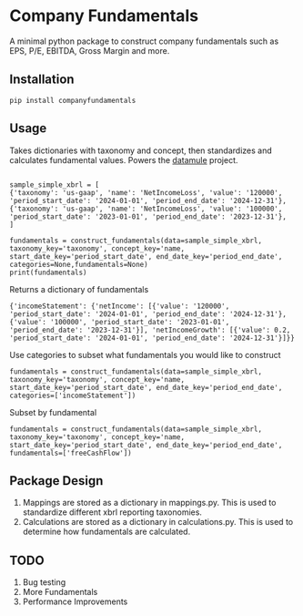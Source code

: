 # Company Fundamentals

A minimal python package to construct company fundamentals such as EPS, P/E, EBITDA, Gross Margin and more.  

## Installation
```
pip install companyfundamentals
```

## Usage
Takes dictionaries with taxonomy and concept, then standardizes and calculates fundamental values. Powers the [datamule](https://github.com/john-friedman/datamule-python) project.
```

sample_simple_xbrl = [
{'taxonomy': 'us-gaap', 'name': 'NetIncomeLoss', 'value': '120000', 'period_start_date': '2024-01-01', 'period_end_date': '2024-12-31'},
{'taxonomy': 'us-gaap', 'name': 'NetIncomeLoss', 'value': '100000', 'period_start_date': '2023-01-01', 'period_end_date': '2023-12-31'},
]

fundamentals = construct_fundamentals(data=sample_simple_xbrl, taxonomy_key='taxonomy', concept_key='name, start_date_key='period_start_date', end_date_key='period_end_date', categories=None,fundamentals=None)
print(fundamentals)
```

Returns a dictionary of fundamentals
```
{'incomeStatement': {'netIncome': [{'value': '120000', 'period_start_date': '2024-01-01', 'period_end_date': '2024-12-31'}, {'value': '100000', 'period_start_date': '2023-01-01', 'period_end_date': '2023-12-31'}], 'netIncomeGrowth': [{'value': 0.2, 'period_start_date': '2024-01-01', 'period_end_date': '2024-12-31'}]}}
```

Use categories to subset what fundamentals you would like to construct
```
fundamentals = construct_fundamentals(data=sample_simple_xbrl, taxonomy_key='taxonomy', concept_key='name, start_date_key='period_start_date', end_date_key='period_end_date', categories=['incomeStatement'])
```

Subset by fundamental
```
fundamentals = construct_fundamentals(data=sample_simple_xbrl, taxonomy_key='taxonomy', concept_key='name, start_date_key='period_start_date', end_date_key='period_end_date', fundamentals=['freeCashFlow'])
```

## Package Design
1. Mappings are stored as a dictionary in mappings.py. This is used to standardize different xbrl reporting taxonomies.
2. Calculations are stored as a dictionary in calculations.py. This is used to determine how fundamentals are calculated.

## TODO
1. Bug testing
2. More Fundamentals
3. Performance Improvements